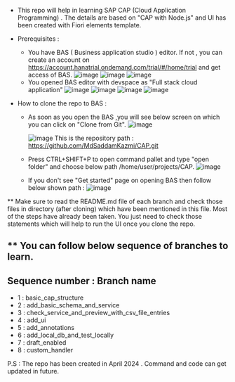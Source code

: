 * This repo will help in learning SAP CAP (Cloud Application Programming) . The details are based on "CAP with Node.js" and UI has been created with Fiori elements template.

* Prerequisites :
  * You have BAS ( Business application studio ) editor. If not , you can create an account on https://account.hanatrial.ondemand.com/trial/#/home/trial and get access of BAS.
    ![image](https://github.com/MdSaddamKazmi/CAP/assets/54942497/1c003c09-4093-4ad0-93ed-c2a95c7ccffb)
    ![image](https://github.com/MdSaddamKazmi/CAP/assets/54942497/8bec9a26-dc69-4648-b8fd-1bd2e198cc42)
    ![image](https://github.com/MdSaddamKazmi/CAP/assets/54942497/09958524-cb6a-4040-9c51-be69e4c64468)
  * You opened BAS editor with devspace as "Full stack cloud application"
    ![image](https://github.com/MdSaddamKazmi/CAP/assets/54942497/8833890c-c6ac-428e-b376-01dbb62e8f3e)
    ![image](https://github.com/MdSaddamKazmi/CAP/assets/54942497/f4524ff2-607e-4ed8-b8f4-672e79d956e1)
    ![image](https://github.com/MdSaddamKazmi/CAP/assets/54942497/f8d82e40-debf-4784-a808-2aa602972068)
    ![image](https://github.com/MdSaddamKazmi/CAP/assets/54942497/a4e91ace-015f-473c-8ecd-47ca8d76c993)

* How to clone the repo to BAS :
 
    * As soon as you open the BAS ,you will see below screen on which you can click on "Clone from Git".
      ![image](https://github.com/MdSaddamKazmi/CAP/assets/54942497/ab8bb28d-a81e-4403-8842-af21ee5eae0b)
      
      ![image](https://github.com/MdSaddamKazmi/CAP/assets/54942497/e66b1e06-c910-4635-8643-1fadea0d73cd)
  This is the repository path : https://github.com/MdSaddamKazmi/CAP.git

    * Press CTRL+SHIFT+P to open command pallet and type "open folder" and choose below path /home/user/projects/CAP.
      ![image](https://github.com/MdSaddamKazmi/CAP/assets/54942497/e80ededd-3b3a-4390-92c4-181f560951e8)

    * If you don't see "Get started" page on opening BAS then follow below shown path :
     ![image](https://github.com/MdSaddamKazmi/CAP/assets/54942497/29a8d958-d280-4a6c-bc6b-ba316e243599)




** Make sure to read the README.md file of each branch and check those files in directory (after cloning) which have been mentioned in this file. Most of the steps have already been taken. You just need to check those statements which will help to run the UI once you clone the repo. 

** You can follow below sequence of branches to learn.
------------------------------
Sequence number : Branch name
------------------------------
* 1 : basic_cap_structure
* 2 : add_basic_schema_and_service
* 3 : check_service_and_preview_with_csv_file_entries
* 4 : add_ui
* 5 : add_annotations
* 6 : add_local_db_and_test_locally
* 7 : draft_enabled
* 8 : custom_handler



P.S : The repo has been created in April 2024 . Command and code can get updated in future. 
